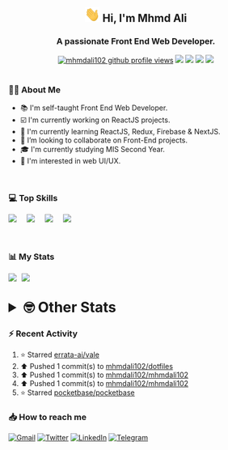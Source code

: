 <h2 align="center"><img src="./Hi.gif" width="30px" height="30px"> Hi, I'm Mhmd Ali</h2>

<h3 align="center">A passionate Front End Web Developer.</h3>

<div align="center">
  <a href="#"><img src="https://komarev.com/ghpvc/?username=mhmdali102&style=for-the-badge&logo=" alt="mhmdali102 github profile views" /></a>
  <a href="https://www.linux.org"><img src="https://img.shields.io/badge/OS-Linux-e06c75?style=for-the-badge&logo=linux" /></a>
	<a href="https://archlinux.org"><img src="https://img.shields.io/badge/DISTRO-Arch-56b6c2?style=for-the-badge&logo=arch-linux" /></a>
	<a href="https://dwm.suckless.org"><img src="https://img.shields.io/badge/WM-DWM-005577?style=for-the-badge&logo=dwm" /></a>
	<a href="https://neovim.io"><img src="https://img.shields.io/badge/IDE-Neovim-98c379?style=for-the-badge&logo=neovim" /></a>
</div>

<br>

### :man_technologist: About Me

- :books: I'm self-taught Front End Web Developer.
- :ballot_box_with_check: I'm currently working on ReactJS projects.
- :dart: I'm currently learning ReactJS, Redux, Firebase & NextJS.
- :eyes: I’m looking to collaborate on Front-End projects.
- :mortar_board: I'm currently studying MIS Second Year.
- :art: I'm interested in web UI/UX.

<br>

### :computer: Top Skills

<div style="display:flex;">
<img width ='36px' src ='https://raw.githubusercontent.com/rahulbanerjee26/githubAboutMeGenerator/main/icons/html.svg' />
<img width ='36px' src ='https://raw.githubusercontent.com/rahulbanerjee26/githubAboutMeGenerator/main/icons/css.svg' />
<img width ='36px' src ='https://raw.githubusercontent.com/rahulbanerjee26/githubAboutMeGenerator/main/icons/javascript.svg' />
<img width ='36px' src ='https://raw.githubusercontent.com/rahulbanerjee26/githubAboutMeGenerator/main/icons/reactjs.svg' />
</div>

<br>
<br>

### :bar_chart: My Stats

<img src="https://github-readme-stats.vercel.app/api?username=mhmdali102&show_icons=true&locale=en" width="49%" /><span style="display:inline-block;width:2%"></span><img src="https://github-readme-streak-stats.herokuapp.com/?user=mhmdali102&" width="49%" />

<br>

<details>
<summary style="font-size: 1.75rem; font-weight: bold;"><strong style="font-size: 1.75rem; font-weight: bold;"> 🤓 Other Stats </strong></summary>
<br>

<!--START_SECTION:waka-->
![Lines of code](https://img.shields.io/badge/From%20Hello%20World%20I%27ve%20Written-232%20Thousand%20lines%20of%20code-blue)

**🐱 My GitHub Data** 

> 🏆 757 Contributions in the Year 2022
 > 
> 📦 332.8 kB Used in GitHub's Storage 
 > 
> 💼 Opted to Hire
 > 
> 📜 19 Public Repositories 
 > 
> 🔑 6 Private Repositories  
 > 
**I'm a Night 🦉** 

```text
🌞 Morning    87 commits     ██░░░░░░░░░░░░░░░░░░░░░░░   10.3% 
🌆 Daytime    169 commits    █████░░░░░░░░░░░░░░░░░░░░   20.0% 
🌃 Evening    356 commits    ██████████░░░░░░░░░░░░░░░   42.13% 
🌙 Night      233 commits    ███████░░░░░░░░░░░░░░░░░░   27.57%

```
📅 **I'm Most Productive on Monday** 

```text
Monday       157 commits    ████░░░░░░░░░░░░░░░░░░░░░   18.58% 
Tuesday      114 commits    ███░░░░░░░░░░░░░░░░░░░░░░   13.49% 
Wednesday    105 commits    ███░░░░░░░░░░░░░░░░░░░░░░   12.43% 
Thursday     102 commits    ███░░░░░░░░░░░░░░░░░░░░░░   12.07% 
Friday       96 commits     ██░░░░░░░░░░░░░░░░░░░░░░░   11.36% 
Saturday     130 commits    ███░░░░░░░░░░░░░░░░░░░░░░   15.38% 
Sunday       141 commits    ████░░░░░░░░░░░░░░░░░░░░░   16.69%

```


📊 **This Week I Spent My Time On** 

```text
⌚︎ Time Zone: Asia/Beirut

💬 Programming Languages: 
TypeScript               11 hrs 22 mins      ██████████████████████░░░   90.1% 
Lua                      25 mins             ░░░░░░░░░░░░░░░░░░░░░░░░░   3.31% 
XML                      12 mins             ░░░░░░░░░░░░░░░░░░░░░░░░░   1.71% 
CSS                      10 mins             ░░░░░░░░░░░░░░░░░░░░░░░░░   1.36% 
sshconfig                8 mins              ░░░░░░░░░░░░░░░░░░░░░░░░░   1.18%

🔥 Editors: 
Neovim                   12 hrs 37 mins      █████████████████████████   100.0%

🐱‍💻 Projects: 
canadiansouq.com         11 hrs 11 mins      ██████████████████████░░░   88.66% 
mhmdali102               1 hr 2 mins         ██░░░░░░░░░░░░░░░░░░░░░░░   8.22% 
dogehouse                19 mins             ░░░░░░░░░░░░░░░░░░░░░░░░░   2.55% 
oldcanadiansouq          3 mins              ░░░░░░░░░░░░░░░░░░░░░░░░░   0.44% 
PerfectCard              0 secs              ░░░░░░░░░░░░░░░░░░░░░░░░░   0.13%

💻 Operating System: 
Linux                    12 hrs 37 mins      █████████████████████████   100.0%

```

**I Mostly Code in JavaScript** 

```text
JavaScript               11 repos            █████████████░░░░░░░░░░░░   52.38% 
Python                   3 repos             ███░░░░░░░░░░░░░░░░░░░░░░   14.29% 
HTML                     1 repo              █░░░░░░░░░░░░░░░░░░░░░░░░   4.76% 
PHP                      1 repo              █░░░░░░░░░░░░░░░░░░░░░░░░   4.76% 
CSS                      1 repo              █░░░░░░░░░░░░░░░░░░░░░░░░   4.76%

```



 Last Updated on 16/09/2022 18:54:16 UTC
<!--END_SECTION:waka-->

</details>

### :zap: Recent Activity

<!--RECENT_ACTIVITY:start-->
1. ⭐ Starred [errata-ai/vale](https://github.com/errata-ai/vale)
2. ⬆️ Pushed 1 commit(s) to [mhmdali102/dotfiles](https://github.com/mhmdali102/dotfiles)
3. ⬆️ Pushed 1 commit(s) to [mhmdali102/mhmdali102](https://github.com/mhmdali102/mhmdali102)
4. ⬆️ Pushed 1 commit(s) to [mhmdali102/mhmdali102](https://github.com/mhmdali102/mhmdali102)
5. ⭐ Starred [pocketbase/pocketbase](https://github.com/pocketbase/pocketbase)
<!--RECENT_ACTIVITY:end-->

### :inbox_tray: How to reach me

[![Gmail](https://img.shields.io/badge/Gmail-D14836?style=for-the-badge&logo=gmail&logoColor=white)](mailto:mhmdalihsen102@gmail.com)
[![Twitter](https://img.shields.io/badge/Twitter-1DA1F2?style=for-the-badge&logo=twitter&logoColor=white)](https://twitter.com/MhmdAliHsen)
[![LinkedIn](https://img.shields.io/badge/LinkedIn-0077B5?style=for-the-badge&logo=linkedin&logoColor=white)](https://www.linkedin.com/in/mhmd-ali-hsen-66b0671b7/)
[![Telegram](https://img.shields.io/badge/Telegram-2CA5E0?style=for-the-badge&logo=telegram&logoColor=white&bgColor=black)](https://t.me/mhmdalihsen)
